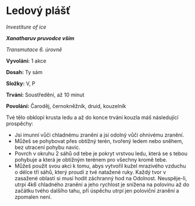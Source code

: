# Ledový plášť

*Investiture of ice*

***Xanatharuv pruvodce vším***

 *Transmutace 6. úrovně* 

**Vyvolání:** 1 akce

**Dosah:** Ty sám

**Složky:** V, P

**Trvání:** Soustředění, až 10 minut

**Povolání:** Čaroděj, černokněžník, druid, kouzelník

Tvé tělo obklopí krusta ledu a až do konce trvání kouzla máš následující prospěchy:
* Jsi imunní vůči chladnému zranění a jsi odolný vůči ohnivému zranění.
* Můžeš se pohybovat přes obtížný terén, tvořený ledem nebo sněhem, bez utracení pohybu navíc.
* Povrch v okruhu 2 sáhů od tebe je pokryt vrstvou ledu, která se s tebou pohybuje a která je obtížným terénem pro všechny kromě tebe.
* Můžeš použít svou akci k tomu, abys vytvořil kužel mrazivého vzduchu o délce tří sáhů, který proudí z tvé natažené ruky. Každý tvor v zasažené oblasti si musí hodit záchranný hod na Odolnost. Neuspěje-li, utrpí 4k6 chladného zranění a jeho rychlost je snížena na polovinu až do začátku tvého dalšího tahu, při úspěchu utrpí jen poloviční zranění a zpomalen není.